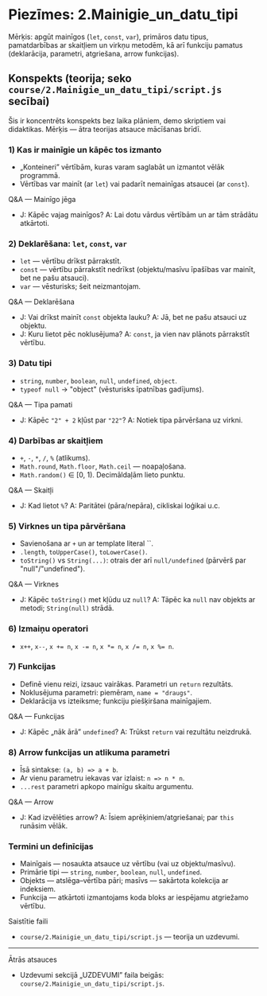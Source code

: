 # Piezīmes: 2.Mainigie_un_datu_tipi

Mērķis: apgūt mainīgos (`let`, `const`, `var`), primāros datu tipus, pamatdarbības ar skaitļiem un virkņu metodēm, kā arī funkciju pamatus (deklarācija, parametri, atgriešana, arrow funkcijas).

## Konspekts (teorija; seko `course/2.Mainigie_un_datu_tipi/script.js` secībai)

Šis ir koncentrēts konspekts bez laika plāniem, demo skriptiem vai didaktikas. Mērķis — ātra teorijas atsauce mācīšanas brīdī.

### 1) Kas ir mainīgie un kāpēc tos izmanto
- „Konteineri” vērtībām, kuras varam saglabāt un izmantot vēlāk programmā.
- Vērtības var mainīt (ar `let`) vai padarīt nemainīgas atsaucei (ar `const`).

Q&A — Mainīgo jēga
- J: Kāpēc vajag mainīgos? A: Lai dotu vārdus vērtībām un ar tām strādātu atkārtoti.

### 2) Deklarēšana: `let`, `const`, `var`
- `let` — vērtību drīkst pārrakstīt.
- `const` — vērtību pārrakstīt nedrīkst (objektu/masīvu īpašības var mainīt, bet ne pašu atsauci).
- `var` — vēsturisks; šeit neizmantojam.

Q&A — Deklarēšana
- J: Vai drīkst mainīt `const` objekta lauku? A: Jā, bet ne pašu atsauci uz objektu.
- J: Kuru lietot pēc noklusējuma? A: `const`, ja vien nav plānots pārrakstīt vērtību.

### 3) Datu tipi
- `string`, `number`, `boolean`, `null`, `undefined`, `object`.
- `typeof null` → "object" (vēsturisks īpatnības gadījums).

Q&A — Tipa pamati
- J: Kāpēc `"2" + 2` kļūst par `"22"`? A: Notiek tipa pārvēršana uz virkni.

### 4) Darbības ar skaitļiem
- `+`, `-`, `*`, `/`, `%` (atlikums).
- `Math.round`, `Math.floor`, `Math.ceil` — noapaļošana.
- `Math.random()` ∈ [0, 1). Decimāldaļām lieto punktu.

Q&A — Skaitļi
- J: Kad lietot `%`? A: Paritātei (pāra/nepāra), cikliskai loģikai u.c.

### 5) Virknes un tipa pārvēršana
- Savienošana ar `+` un ar template literal ``.
- `.length`, `toUpperCase()`, `toLowerCase()`.
- `toString()` vs `String(...)`: otrais der arī `null/undefined` (pārvērš par "null"/"undefined").

Q&A — Virknes
- J: Kāpēc `toString()` met kļūdu uz `null`? A: Tāpēc ka `null` nav objekts ar metodi; `String(null)` strādā.

### 6) Izmaiņu operatori
- `x++`, `x--`, `x += n`, `x -= n`, `x *= n`, `x /= n`, `x %= n`.

### 7) Funkcijas
- Definē vienu reizi, izsauc vairākas. Parametri un `return` rezultāts.
- Noklusējuma parametri: piemēram, `name = "draugs"`.
- Deklarācija vs izteiksme; funkciju piešķiršana mainīgajiem.

Q&A — Funkcijas
- J: Kāpēc „nāk ārā” `undefined`? A: Trūkst `return` vai rezultātu neizdrukā.

### 8) Arrow funkcijas un atlikuma parametri
- Īsā sintakse: `(a, b) => a + b`.
- Ar vienu parametru iekavas var izlaist: `n => n * n`.
- `...rest` parametri apkopo mainīgu skaitu argumentu.

Q&A — Arrow
- J: Kad izvēlēties arrow? A: Īsiem aprēķiniem/atgriešanai; par `this` runāsim vēlāk.

### Termini un definīcijas
- Mainīgais — nosaukta atsauce uz vērtību (vai uz objektu/masīvu).
- Primārie tipi — `string`, `number`, `boolean`, `null`, `undefined`.
- Objekts — atslēga–vērtība pāri; masīvs — sakārtota kolekcija ar indeksiem.
- Funkcija — atkārtoti izmantojams koda bloks ar iespējamu atgriežamo vērtību.

Saistītie faili
- `course/2.Mainigie_un_datu_tipi/script.js` — teorija un uzdevumi.

---
Ātrās atsauces
- Uzdevumi sekcijā „UZDEVUMI” faila beigās: `course/2.Mainigie_un_datu_tipi/script.js`.

